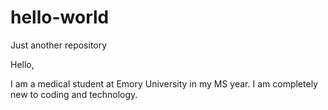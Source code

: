 # hello-world
Just another repository

Hello,

I am a medical student at Emory University in my MS year. I am completely new to coding and technology.
